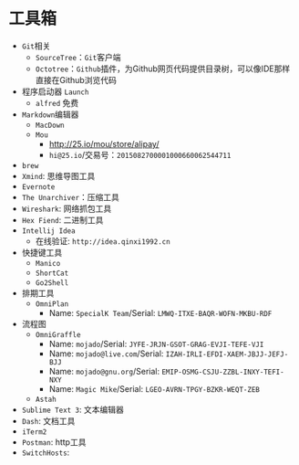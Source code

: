 # 工具箱

- `Git`相关
	- `SourceTree`：`Git`客户端
	- `Octotree`：`Github`插件，为Github网页代码提供目录树，可以像IDE那样直接在Github浏览代码
- 程序启动器 `Launch`
	- `alfred` 免费
- `Markdown`编辑器
	- `MacDown`
	- `Mou`
		- http://25.io/mou/store/alipay/
		- `hi@25.io`/交易号：`2015082700001000660062544711`
- `brew`
- `Xmind`: 思维导图工具
- `Evernote`
- `The Unarchiver`：压缩工具
- `Wireshark`: 网络抓包工具
- `Hex Fiend`: 二进制工具
- `Intellij Idea`
	- 在线验证: `http://idea.qinxi1992.cn`
- 快捷键工具
	- `Manico`
	- `ShortCat`
	- `Go2Shell`
- 排期工具
	- `OmniPlan`
   		- Name: `SpecialK Team`/Serial: `LMWQ-ITXE-BAQR-WOFN-MKBU-RDF`
- 流程图
	- `OmniGraffle`
		- Name: `mojado`/Serial: `JYFE-JRJN-GSOT-GRAG-EVJI-TEFE-VJI`
		- Name: `mojado@live.com`/Serial: `IZAH-IRLI-EFDI-XAEM-JBJJ-JEFJ-BJJ`
		- Name: `mojado@gnu.org`/Serial: `EMIP-OSMG-CSJU-ZZBL-INXY-TEFI-NXY`
		- Name: `Magic Mike`/Serial: `LGEO-AVRN-TPGY-BZKR-WEQT-ZEB`
	- `Astah`
- `Sublime Text 3`: 文本编辑器
- `Dash`: 文档工具
- `iTerm2`
- `Postman`: http工具
- `SwitchHosts`: 
